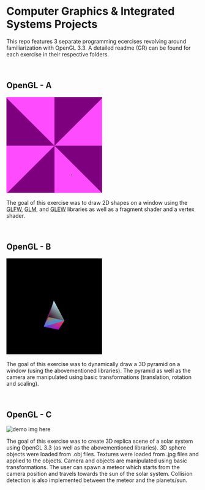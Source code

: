 # Computer Graphics & Integrated Systems Projects

This repo features 3 separate programming ecercises revolving around familiarization with OpenGL 3.3. A detailed readme (GR) can be found for each exercise in their respective folders.

<br>

## OpenGL - A

<img alt="demo img here"  src="https://raw.githubusercontent.com/Zengineers/cg-is-projects/main/opengl-a/2d.gif?token=GHSAT0AAAAAABOKBCNWURYE7P2LH7FLPIZ4YPVSYOQ"
width = "250"
height = "250"/>

The goal of this exercise was to draw 2D shapes on a window using the
[GLFW](https://www.glfw.org/), 
[GLM](https://glm.g-truc.net/0.9.9/index.html), and
[GLEW](http://glew.sourceforge.net/) libraries as well as a fragment shader and a vertex shader.
 
 <br>

 ## OpenGL - B

<img alt="demo img here"  src="https://raw.githubusercontent.com/Zengineers/cg-is-projects/main/opengl-b/pyramid.gif?token=GHSAT0AAAAAABOKBCNWJIGYUP6MZW3M2AI2YPVSYCA"
width = "250"
height = "250"/>

 The goal of this exercise was to dynamically draw a 3D pyramid on a window (using the abovementioned libraries).
 The pyramid as well as the camera are manipulated using basic transformations (translation, rotation and scaling).

<br>

 ## OpenGL - C

<img alt="demo img here"  src="https://raw.githubusercontent.com/Zengineers/cg-is-projects/main/opengl-c/solar-system.gif?token=GHSAT0AAAAAABOKBCNXCI2OUSFGGXKG5TDAYPVSXPQ"
width = "250"
height = "250"/>

 The goal of this exercise was to create 3D replica scene of a solar system using OpenGL 3.3 (as well as the abovementioned libraries). 3D sphere objects were loaded from .obj files. Textures were loaded from .jpg files and applied to the objects. Camera and objects are manipulated using basic transformations. The user can spawn a meteor which starts from the camera position and travels towards the sun of the solar system. Collision detection is also implemented between the meteor and the planets/sun.